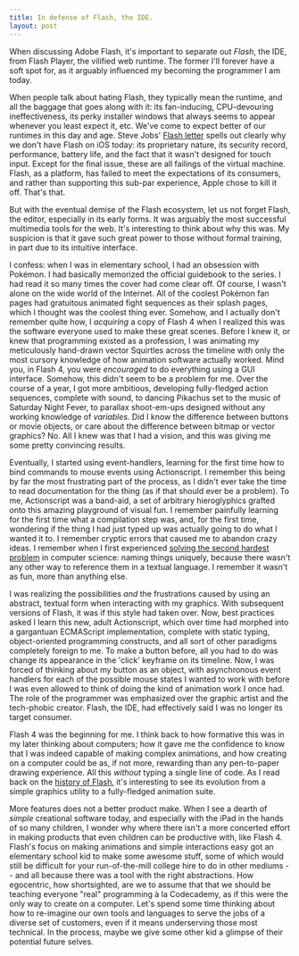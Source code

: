 ```yaml
---
title: In defense of Flash, the IDE.
layout: post
---
```


When discussing Adobe Flash, it's important to separate out *Flash*, the IDE, from Flash Player, the vilified web runtime. The former I'll forever have a soft spot for, as it arguably influenced my becoming  the programmer I am today. 

When people talk about hating Flash, they typically mean the runtime, and all the baggage that goes along with it: its fan-inducing, CPU-devouring ineffectiveness, its perky installer windows that always seems to appear whenever you least expect it, etc. We've come to expect better of our runtimes in this day and age. Steve Jobs' [Flash letter](http://www.apple.com/hotnews/thoughts-on-flash/) spells out clearly why we don't have Flash on iOS today: its proprietary nature, its security record, performance, battery life, and the fact that it wasn't designed for touch input. Except for the final issue, these are all failings of the virtual machine. Flash, as a platform, has failed to meet the expectations of its consumers, and rather than supporting this sub-par experience, Apple chose to kill it off. That's that.

But with the eventual demise of the Flash ecosystem, let us not forget Flash, the editor, especially in its early forms. It was arguably the most successful multimedia tools for the web. It's interesting to think about why this was. My suspicion is that it gave such great power to those without formal training, in part due to its intuitive interface.

I confess: when I was in elementary school, I had an obsession with Pokémon. I had basically memorized the official guidebook to the series. I had read it so many times the cover had come clear off. Of course, I wasn't alone on the wide world of the Internet. All of the coolest Pokémon fan pages had gratuitous animated fight sequences as their splash pages, which I thought was the coolest thing ever. Somehow, and I actually don't remember quite how, I *acquiring* a copy of Flash 4 when I realized this was the software everyone used to make these great scenes. Before I knew it, or knew that programming existed as a profession, I was animating my meticulously hand-drawn vector Squirtles across the timeline with only the most cursory knowledge of how animation software actually worked. Mind you, in Flash 4, you were *encouraged* to do everything using a GUI interface. Somehow, this didn't seem to be a problem for me. Over the course of a year, I got more ambitious, developing fully-fledged action sequences, complete with sound, to dancing Pikachus set to the music of Saturday Night Fever, to parallax shoot-em-ups designed without any working knowledge of *variables*. Did I know the difference between buttons or movie objects, or care about the difference between bitmap or vector graphics? No. All I knew was that I had a vision, and this was giving me some pretty convincing results.

Eventually, I started using event-handlers, learning for the first time how to bind commands to mouse events using Actionscript. I remember this being by far the most frustrating part of the process, as I didn't ever take the time to read documentation for the thing (as if that should ever be a problem). To me, Actionscript was a band-aid, a set of arbitrary hieroglyphics grafted onto this amazing playground of visual fun. I remember painfully learning for the first time what a compilation step was, and, for the first time, wondering if the thing I had just typed up was actually going to do what I wanted it to. I remember cryptic errors that caused me to abandon crazy ideas. I remember when I first experienced [solving the second hardest problem](http://martinfowler.com/bliki/TwoHardThings.html) in computer science: naming things uniquely, because there wasn't any other way to reference them in a textual language. I remember it wasn't as fun, more than anything else.

I was realizing the possibilities *and* the frustrations caused by using an abstract, textual form when interacting with my graphics. With subsequent versions of Flash, it was if this style had taken over. Now, best practices asked I learn this new, adult Actionscript, which over time had morphed into a gargantuan ECMAScript implementation, complete with static typing, object-oriented programming constructs, and all sort of other paradigms completely foreign to me. To make a button before, all you had to do was change its appearance in the 'click' keyframe on its timeline. Now, I was forced of thinking about my button as an object, with asynchronous event handlers for each of the possible mouse states I wanted to work with before I was even allowed to think of doing the kind of animation work I once had. The role of the programmer was emphasized over the graphic artist and the tech-phobic creator. Flash, the IDE, had effectively said I was no longer its target consumer. 

Flash 4 was the beginning for me. I think back to how formative this was in my later thinking about computers; how it gave me the confidence to know that I was indeed capable of making complex animations, and how creating on a computer could be as, if not more, rewarding than any pen-to-paper drawing experience. All this *without* typing a single line of code. As I read back on the [history of Flash](http://www.flashmagazine.com/news/detail/the_flash_history/), it's interesting to see its evolution from a simple graphics utility to a fully-fledged animation suite. 

More features does not a better product make. When I see a dearth of *simple* creational software today, and especially with the iPad in the hands of so many children, I wonder why where there isn't a more concerted effort in making products that even children can be productive with, like Flash 4. Flash's focus on making animations and simple interactions easy got an elementary school kid to make some awesome stuff, some of which would still be difficult for your run-of-the-mill college hire to do in other mediums -- and all because there was a tool with the right abstractions. How egocentric, how shortsighted, are we to assume that that we should be teaching everyone "real" programming à la Codecademy, as if this were the only way to create on a computer. Let's spend some time thinking about how to re-imagine our own tools and languages to serve the jobs of a diverse set of customers, even if it means underserving those most technical. In the process, maybe we give some other kid a glimpse of their potential future selves.
